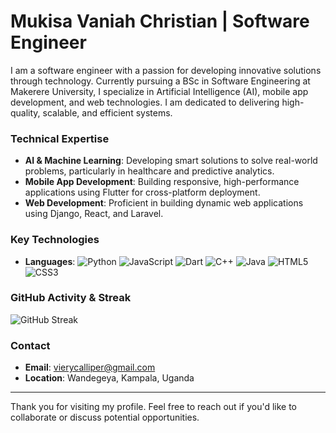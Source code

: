 # Mukisa Vaniah Christian | Software Engineer

I am a software engineer with a passion for developing innovative solutions through technology. Currently pursuing a BSc in Software Engineering at Makerere University, I specialize in Artificial Intelligence (AI), mobile app development, and web technologies. I am dedicated to delivering high-quality, scalable, and efficient systems.

### Technical Expertise
- **AI & Machine Learning**: Developing smart solutions to solve real-world problems, particularly in healthcare and predictive analytics.
- **Mobile App Development**: Building responsive, high-performance applications using Flutter for cross-platform deployment.
- **Web Development**: Proficient in building dynamic web applications using Django, React, and Laravel.


### Key Technologies
- **Languages**: 
  ![Python](https://img.shields.io/badge/-Python-3776AB?style=flat&logo=python&logoColor=white)
  ![JavaScript](https://img.shields.io/badge/-JavaScript-F7DF1E?style=flat&logo=javascript&logoColor=black)
  ![Dart](https://img.shields.io/badge/-Dart-0175C2?style=flat&logo=dart&logoColor=white)
  ![C++](https://img.shields.io/badge/-C++-00599C?style=flat&logo=cplusplus&logoColor=white)
  ![Java](https://img.shields.io/badge/-Java-007396?style=flat&logo=java&logoColor=white)
  ![HTML5](https://img.shields.io/badge/-HTML5-E34F26?style=flat&logo=html5&logoColor=white)
  ![CSS3](https://img.shields.io/badge/-CSS3-1572B6?style=flat&logo=css3&logoColor=white)

### GitHub Activity & Streak
![GitHub Streak](https://github-readme-streak-stats.herokuapp.com/?user=Vaniahchristian&theme=dark&hide_border=true)


### Contact
- **Email**: [vierycalliper@gmail.com](mailto:vierycalliper@gmail.com)  
- **Location**: Wandegeya, Kampala, Uganda

---

Thank you for visiting my profile. Feel free to reach out if you'd like to collaborate or discuss potential opportunities.
